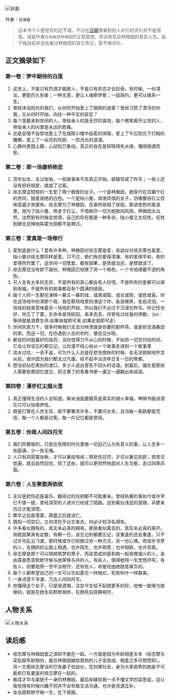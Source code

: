 ![封面](http://oo5edb6t9.bkt.clouddn.com/14918131470381.jpg)

作者：`白落梅`

> 这本书个人感觉写的还不错，不过在[豆瓣](https://book.douban.com/subject/6784039/)里看到别人对它的评价并不是很高，说是作者`白落梅`对`林微因`的主观意想，并没有反应林微因的真实人生。由于我目前并没有看过林微因的其它传记，暂不做评价。

## 正文摘录如下

### 第一卷：梦中期待的白莲

1. 这世上，不是只有烈酒才能醉人，不是只有热恋才会刻骨。有时候，一份清淡，更能历久弥香；一种无意，更让人魂牵梦萦；一段简约，更可以维系一生。
2. 曾经沐浴阳光的我们，从何时开始爱上了烟雨的迷蒙？曾经习惯了漂浮的你我，又从何时开始，向往一种平实的安定？
3. 每个哭着来到世间的人，带给亲人的是无尽的喜悦，每个微笑离开尘世的人，带给亲人的内里是永远的悲痛。
4. 总是会情不自禁地爱上了在烟雨小楼中品茗的闲情，爱上了午后阳光下打盹的慵懒，爱上了一朵花的欢颜、一剪流光的浪漫。
5. 心静内里国土静，心动则万象动。真正的自在是知晓得失从缘，懂得随遇而安。

### 第二卷：那一场康桥绝恋

1. 流年似水，太过匆匆，一些故事来不及真正开始，就被写成了昨天；一些人还没有好好相爱，就成了过客。
2. 徐志摩这短短的一生爱了两个极致的女子。一个是林徽因，她穿行在百媚千红的世间，独爱成绝的白色。一个是陆小曼，潋滟风情的女子，仿佛要将红尘百味尝遍才肯罢休。徐志摩为了林微因，在康桥徘徊了徘徊，跌进夜色的柔波里。他为了陆小曼，奔走于红尘，不惜耗尽一切为她抵挡风雨。林微因太淡然，淡然到有时候会觉得，自己的存在都是一种多余。陆小曼又太任性，任性到肆无忌惮地挥霍光阴都不是罪过。

### 第三卷：爱真是一场修行

1. 爱到底是什么？爱有许多种，林微因对徐志摩是爱，张幼仪对徐志摩也是爱，陆小曼对徐志摩同样是爱。只不过，她们有的爱得清澈，有的爱得平和，有的爱得热烈罢了。这世间一切情爱，都有因果，是债就当还，是孽就该了。
2. 徐志摩还没有卸下装扮，林微因已经换了另一个角色，一个令他琢磨不透的角色。
3. 可人生有太多的无奈，不是所有的真心都会有人珍惜，不是所有的爱都可以得到祝福，不是所有的故事都会有个圆满的结局。
4. 每个人的一生都在演绎一幕又一幕的戏，或真或假、或长或短、或悲或喜。你在这场戏中扮演那个我，我在那场戏里扮演这个你，各自微笑，各自流泪。一场戏的结束意味着另一场戏的开始，所以我们不必过于沉浸在昨天。你记住也好，你忘了了罢，生命本是场轮回，来来去去，何曾有过丝毫的停歇。（ps：等待就是浪费生命,如果来就即可来,如果走就即可走）
5. 世间风景万千，很多时候我们无法分辨清谁是你要的那杯茶，谁是你沧海桑田的家。而这一切，在你遇到人生的坎时，便自见分晓。
6. 都说时间是最好的良药，当你觉得力不从心的时候，不如将一切交付给时间，它会让你该忘的都忘记，让你漫不经心地从一个故事走进别一个故事里
7. 流水过往，一去不返，可为什么人总是在悲伤惆怅的时候，会无法抵制地怀念从前。或许因为我们都太过凡庸，经不起平淡流年日复一日的熬煮。
8. 想当初站在离别的渡口，多少人说出誓死不回头的话语。到最后，偏生是那些人需要依靠回忆度日，将泛黄了的青春书册一遍又一遍翻出来阅读。

### 第四卷：漫步红尘烟火里

1. 真正懂得生活的人会知道，柴米油盐酱醋茶是真实的烟火幸福，琴棋书画诗酒花只可以怡情养性。
2. 既是打算在人世生存，就不要奢求许多，不要问太多。且当每一条路都是荒径，每一个人都是过客，每一片记忆都是曾经。

### 第五卷：你是人间四月天

1. 我们所要做的，只是在有限的时光里做一切自己认为有意义的事，让人生多一些圆满，少一些无悔。
2. 人只有将寂寞坐断，才可以重拾喧闹；把悲伤过尽，才可以重见欢颜；把苦涩尝遍，就会自然回甘。信了这些，就可以更坦然地面对人生沟壑，走过四季风霜。

### 第六卷：人生聚散两依依

1. 无论是悲伤还是喜乐，翻阅过的光阴都不可能重来。曾经执著的事如今或许早已不值一提，曾经深受的人或许已经成了陌路。这些看似浅显的道理，非要亲历过才能深悟。
2. 繁华之后是落寞，鼎盛之后是消亡。
3. 既知一切空幻，又何须在乎众生来去，何必计较浮名得失。
4. 许多看似拥有的，其实未必真的拥有。那些看似离去的，其实未必真的离开。倘若因果真有定数，有朝一日，该忘记的都要忘记，该重逢的还会重逢。只不过岁月乱云飞渡，那时候或许已经换过另一种方式，另一份心境。而信步寻梦的人，在拥挤的尘路上相遇，也许陌生，也许熟悉；也许相依，也许背离。
5. 徐志摩是那个可以陪她筑梦的男子，而梁思成则是和她一起吞噬烟火的人，金岳霖是愿意默默守候与她荣辱与共的人。有些人，值得她用一生觉悟抒写，有些人，则要她用一世平淡相守，还有些人，却是任由她随意辜负的。
6. 每个人都希望自己的一生可以生如夏花一样绚烂，死若秋叶一样静美。
7. 一身诗意千寻瀑，万古人间四月天。
8. 他懂得这个女子，只是很遗憾，注定今生给不起她更多的好。他唯一能够为她做的，就是在她生前默默相伴，在她死后寂静相守。

## 人物关系

![人物关系](http://oo5edb6t9.bkt.clouddn.com/14918131771187.png)

## 读后感

* 徐志摩与林微因爱之深却不能在一起，一方面是因为年龄相差太多（徐志摩与梁启超年龄相仿，最后林微因嫁给我他的儿子梁思成，相差之多可想而知）。另一方面徐志摩当时已有妻子张幼仪，在封建社会，身为大家闺秀的她是不可能和已有妻室的徐志摩在一起的。
* 极具才华与美貌于一身的林微因，最后却嫁给我一点不懂文学的梁思成，这让我觉得有时候兴趣不同并不会导致无法沟通，也许是资源互补。
* 金岳霖默默守候一生，在下佩服。

